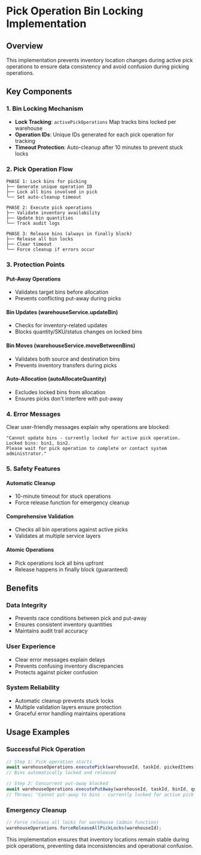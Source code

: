 # Pick Operation Bin Locking Implementation

## Overview
This implementation prevents inventory location changes during active pick operations to ensure data consistency and avoid confusion during picking operations.

## Key Components

### 1. Bin Locking Mechanism
- **Lock Tracking**: `activePickOperations` Map tracks bins locked per warehouse
- **Operation IDs**: Unique IDs generated for each pick operation for tracking
- **Timeout Protection**: Auto-cleanup after 10 minutes to prevent stuck locks

### 2. Pick Operation Flow
```
PHASE 1: Lock bins for picking
├── Generate unique operation ID
├── Lock all bins involved in pick
└── Set auto-cleanup timeout

PHASE 2: Execute pick operations
├── Validate inventory availability
├── Update bin quantities
└── Track audit logs

PHASE 3: Release bins (always in finally block)
├── Release all bin locks
├── Clear timeout
└── Force cleanup if errors occur
```

### 3. Protection Points

#### Put-Away Operations
- Validates target bins before allocation
- Prevents conflicting put-away during picks

#### Bin Updates (warehouseService.updateBin)
- Checks for inventory-related updates
- Blocks quantity/SKU/status changes on locked bins

#### Bin Moves (warehouseService.moveBetweenBins)
- Validates both source and destination bins
- Prevents inventory transfers during picks

#### Auto-Allocation (autoAllocateQuantity)
- Excludes locked bins from allocation
- Ensures picks don't interfere with put-away

### 4. Error Messages
Clear user-friendly messages explain why operations are blocked:
```
"Cannot update bins - currently locked for active pick operation. 
Locked bins: bin1, bin2. 
Please wait for pick operation to complete or contact system administrator."
```

### 5. Safety Features

#### Automatic Cleanup
- 10-minute timeout for stuck operations
- Force release function for emergency cleanup

#### Comprehensive Validation
- Checks all bin operations against active picks
- Validates at multiple service layers

#### Atomic Operations
- Pick operations lock all bins upfront
- Release happens in finally block (guaranteed)

## Benefits

### Data Integrity
- Prevents race conditions between pick and put-away
- Ensures consistent inventory quantities
- Maintains audit trail accuracy

### User Experience
- Clear error messages explain delays
- Prevents confusing inventory discrepancies
- Protects against picker confusion

### System Reliability
- Automatic cleanup prevents stuck locks
- Multiple validation layers ensure protection
- Graceful error handling maintains operations

## Usage Examples

### Successful Pick Operation
```javascript
// Step 1: Pick operation starts
await warehouseOperations.executePick(warehouseId, taskId, pickedItems);
// Bins automatically locked and released

// Step 2: Concurrent put-away blocked
await warehouseOperations.executePutAway(warehouseId, taskId, binId, quantity);
// Throws: "Cannot put-away to bins - currently locked for active pick operation"
```

### Emergency Cleanup
```javascript
// Force release all locks for warehouse (admin function)
warehouseOperations.forceReleaseAllPickLocks(warehouseId);
```

This implementation ensures that inventory locations remain stable during pick operations, preventing data inconsistencies and operational confusion.
